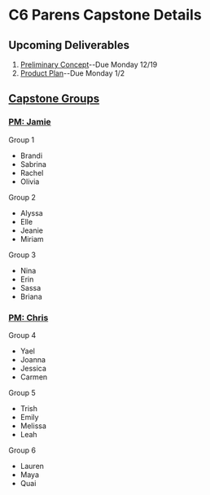 # C6 Parens Capstone Details

## Upcoming Deliverables
1. [Preliminary Concept](/concept.md)--Due Monday 12/19
1. [Product Plan](/product-plan.md)--Due Monday 1/2

## [Capstone Groups](/groups.md)
### [PM: Jamie](https://calendar.google.com/calendar/selfsched?sstoken=UU42ZzRPX3RKR0hhfGRlZmF1bHR8MDkxMTE0NzJiYWUyZjIyNDU5ZDQ1ZTkwNzMxYmRlNmE)
Group 1
- Brandi
- Sabrina
- Rachel
- Olivia

Group 2
- Alyssa
- Elle
- Jeanie
- Miriam


Group 3
- Nina
- Erin
- Sassa
- Briana


### [PM: Chris](https://calendar.google.com/calendar/selfsched?sstoken=UUdleE5VNEg4R2dIfGRlZmF1bHR8ODAyMzEyYjkzYTNlZDNjOWM2MmE3YzViZmMwODFkYzg)

Group 4
- Yael
- Joanna
- Jessica
- Carmen

Group 5
- Trish
- Emily
- Melissa
- Leah

Group 6
- Lauren
- Maya
- Quai
